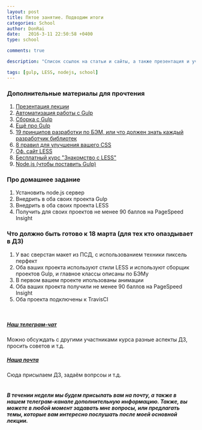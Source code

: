```yaml
---
layout: post
title: Пятое занятие. Подводим итоги
categories: School
author: DonRai
date:   2016-3-11 22:50:58 +0400
type: school

comments: true

description: "Список ссылок на статьи и сайты, а также презентация и учебные материалы"

tags: [gulp, LESS, nodejs, school]
---
```


### Дополнительные материалы для прочтения
1. [Презентация лекции](https://github.com/WFS-1/frontend-school/tree/master/lesson-5)
2. [Автоматизация работы с Gulp](https://webref.ru/dev/automate-with-gulp)
3. [Сборка с Gulp](https://webref.ru/dev/building-with-gulp)
4. [Ещё про Gulp](https://webref.ru/dev/bower-gulp-yeoman/gulp)
5. [19 принципов разработки по БЭМ, или что должен знать каждый разработчик библиотек](https://habrahabr.ru/company/yandex/blog/267875/)
6. [8 правил для улучшения вашего CSS](http://forwebdev.ru/css/8-rules-to-improve-css/)
7. [Оф. сайт LESS](http://lesscss.org/)
8. [Бесплатный курс "Знакомство с LESS"](https://htmlacademy.ru/courses/85/run/1)
9. [Node.js (чтобы поставить Gulp)](https://nodejs.org/en/)

### Про домашнее задание
1. Установить node.js сервер
2. Внедрить в оба своих проекта Gulp
3. Внедрить в оба своих проекта LESS
4. Получить для своих проектов не менее 90 баллов на PageSpeed Insight

### Что должно быть готово к 18 марта (для тех кто опаздывает в ДЗ)
1. У вас сверстан макет из ПСД, с использованием техники пиксель перфект
2. Оба ваших проекта используют стили LESS и используют сборщик проектов Gulp, и главное классы описаны по БЭМу
3. В первом вашем проекте ипользованы анимации
4. Оба ваших проекта получили не менее 90 баллов на PageSpeed Insight
5. Оба проекта подключены к TravisCI

<br />

##### [Наш телеграм-чат](https://telegram.me/joinchat/AG4QLAbwzr8IJpVgeK65GQ)
Можно обсуждать с другими участниками курса разные аспекты ДЗ, просить советов и т.д.

##### [Наша почта](mailto:edu@weblime.ru)
Сюда присылаем ДЗ, задаём вопрсоы и т.д.
<br /><br />

##### В течении недели мы будем присылать вам на почту, а также в нашем телеграм-канале дополнительную информацию. Также, вы можете в любой момент задавать мне вопросы, или предлагать темы, которые вам интересно послушать после моей основной лекции.
